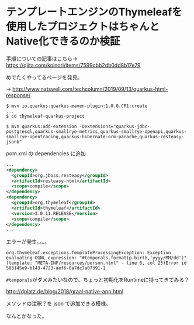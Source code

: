 # テンプレートエンジンのThymeleafを使用したプロジェクトはちゃんとNative化できるのか検証

手順についての記事はこちら→ https://qiita.com/koinori/items/7599cbb2db0dd8b17e79

めでたくやってるページを発見。

→ http://www.natswell.com/techcolumn/2019/09/13/quarkus-html-response/

```shell
$ mvn io.quarkus:quarkus-maven-plugin:1.0.0.CR1:create
...
$ cd thymeleaf-quarkus-project

$ mvn quarkus:add-extension -Dextensions="quarkus-jdbc-postgresql,quarkus-smallrye-metrics,quarkus-smallrye-openapi,quarkus-smallrye-opentracing,quarkus-hibernate-orm-panache,quarkus-resteasy-jsonb"
```

pom.xml の dependencies に追加

```xml:pom.xml
...
<dependency>
  <groupId>org.jboss.resteasy</groupId>
  <artifactId>resteasy-html</artifactId>
  <scope>compile</scope>
</dependency>
<dependency>
  <groupId>org.thymeleaf</groupId>
  <artifactId>thymeleaf</artifactId>
  <version>3.0.11.RELEASE</version>
  <scope>compile</scope>
</dependency>
...
```

エラーが発生。。。。

```
org.thymeleaf.exceptions.TemplateProcessingException: Exception evaluating OGNL expression: "#temporals.format(p.birth,'yyyy/MM/dd')" (template: "META-INF/resources/person.html" - line 6, col 25)Error id 583145e9-b143-4723-aef6-0a7dc7a07391-1
```

`#temporals`がダメみたいなので、ちょっと初期化をRuntimeに持ってきてみる？

http://dplatz.de/blog/2018/graal-native-app.html

メソッドの注釈？を json で追加できる模様。

なんとかなった。